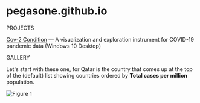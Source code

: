 # pegasone.github.io
PROJECTS

<a href="https://github.com/pegasone/cov2con">Cov-2 Condition</a> — A visualization and exploration instrument for COVID-19 pandemic data (Windows 10 Desktop)

GALLERY

Let's start with these one, for Qatar is the country that comes up at the top of the (default) list showing countries ordered by <b>Total cases per million</b> population.

![Figure 1](/img0001.png) 
